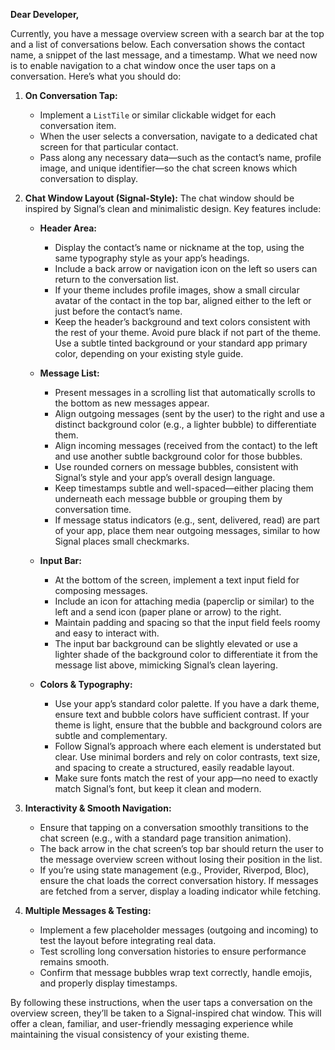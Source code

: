 **Dear Developer,**

Currently, you have a message overview screen with a search bar at the top and a list of conversations below. Each conversation shows the contact name, a snippet of the last message, and a timestamp. What we need now is to enable navigation to a chat window once the user taps on a conversation. Here’s what you should do:

1. **On Conversation Tap:**
   - Implement a `ListTile` or similar clickable widget for each conversation item.  
   - When the user selects a conversation, navigate to a dedicated chat screen for that particular contact.
   - Pass along any necessary data—such as the contact’s name, profile image, and unique identifier—so the chat screen knows which conversation to display.

2. **Chat Window Layout (Signal-Style):**
   The chat window should be inspired by Signal’s clean and minimalistic design. Key features include:

   - **Header Area:**
     - Display the contact’s name or nickname at the top, using the same typography style as your app’s headings.
     - Include a back arrow or navigation icon on the left so users can return to the conversation list.
     - If your theme includes profile images, show a small circular avatar of the contact in the top bar, aligned either to the left or just before the contact’s name.
     - Keep the header’s background and text colors consistent with the rest of your theme. Avoid pure black if not part of the theme. Use a subtle tinted background or your standard app primary color, depending on your existing style guide.

   - **Message List:**
     - Present messages in a scrolling list that automatically scrolls to the bottom as new messages appear.
     - Align outgoing messages (sent by the user) to the right and use a distinct background color (e.g., a lighter bubble) to differentiate them.
     - Align incoming messages (received from the contact) to the left and use another subtle background color for those bubbles.
     - Use rounded corners on message bubbles, consistent with Signal’s style and your app’s overall design language.
     - Keep timestamps subtle and well-spaced—either placing them underneath each message bubble or grouping them by conversation time.
     - If message status indicators (e.g., sent, delivered, read) are part of your app, place them near outgoing messages, similar to how Signal places small checkmarks.

   - **Input Bar:**
     - At the bottom of the screen, implement a text input field for composing messages.
     - Include an icon for attaching media (paperclip or similar) to the left and a send icon (paper plane or arrow) to the right.
     - Maintain padding and spacing so that the input field feels roomy and easy to interact with.
     - The input bar background can be slightly elevated or use a lighter shade of the background color to differentiate it from the message list above, mimicking Signal’s clean layering.

   - **Colors & Typography:**
     - Use your app’s standard color palette. If you have a dark theme, ensure text and bubble colors have sufficient contrast. If your theme is light, ensure that the bubble and background colors are subtle and complementary.
     - Follow Signal’s approach where each element is understated but clear. Use minimal borders and rely on color contrasts, text size, and spacing to create a structured, easily readable layout.
     - Make sure fonts match the rest of your app—no need to exactly match Signal’s font, but keep it clean and modern.

3. **Interactivity & Smooth Navigation:**
   - Ensure that tapping on a conversation smoothly transitions to the chat screen (e.g., with a standard page transition animation).
   - The back arrow in the chat screen’s top bar should return the user to the message overview screen without losing their position in the list.
   - If you’re using state management (e.g., Provider, Riverpod, Bloc), ensure the chat loads the correct conversation history. If messages are fetched from a server, display a loading indicator while fetching.

4. **Multiple Messages & Testing:**
   - Implement a few placeholder messages (outgoing and incoming) to test the layout before integrating real data.
   - Test scrolling long conversation histories to ensure performance remains smooth.
   - Confirm that message bubbles wrap text correctly, handle emojis, and properly display timestamps.

By following these instructions, when the user taps a conversation on the overview screen, they’ll be taken to a Signal-inspired chat window. This will offer a clean, familiar, and user-friendly messaging experience while maintaining the visual consistency of your existing theme.